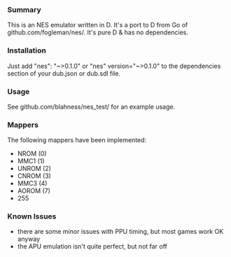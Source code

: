 
### Summary

This is an NES emulator written in D. It's a port to D from Go of github.com/fogleman/nes/. It's pure D & has no dependencies.

### Installation

Just add "nes": "~>0.1.0" or "nes" version="~>0.1.0" to the dependencies section of your dub.json or dub.sdl file.

### Usage

See github.com/blahness/nes_test/ for an example usage.

### Mappers

The following mappers have been implemented:

* NROM (0)
* MMC1 (1)
* UNROM (2)
* CNROM (3)
* MMC3 (4)
* AOROM (7)
* 255

### Known Issues

* there are some minor issues with PPU timing, but most games work OK anyway
* the APU emulation isn't quite perfect, but not far off
